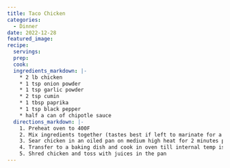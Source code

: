 ```yaml
---
title: Taco Chicken
categories:
  - Dinner
date: 2022-12-28
featured_image:
recipe:
  servings:
  prep:
  cook:
  ingredients_markdown: |-
    * 2 lb chicken
    * 1 tsp onion powder
    * 1 tsp garlic powder
    * 2 tsp cumin
    * 1 tbsp paprika
    * 1 tsp black pepper
    * half a can of chipotle sauce 
  directions_markdown: |-
    1. Preheat oven to 400F
    2. Mix ingredients together (tastes best if left to marinate for a couple hours or over night)
    3. Sear chicken in an oiled pan on medium high heat for 2 minutes per side
    4. Transfer to a baking dish and cook in oven till internal temp is 165F
    5. Shred chicken and toss with juices in the pan
---
```

